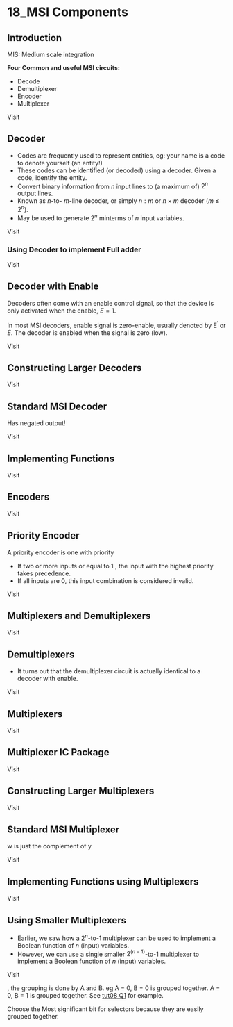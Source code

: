# 18_MSI Components

## Introduction

MIS: Medium scale integration

**Four Common and useful MSI circuits:**

- Decode
- Demultiplexer
- Encoder
- Multiplexer

Visit [](Lect18_MSI_Components_full.pdf#page=3)
## Decoder

- Codes are frequently used to represent entities, eg: your name is a code to denote yourself (an entity!)
- These codes can be identified (or decoded) using a decoder. Given a code, identify the entity.
- Convert binary information from $n$ input lines to (a maximum of) $2^n$ output lines.
- Known as $n$-to- $m$-line decoder, or simply $n: m$ or $n \times m$ decoder $\left(m \leq 2^n\right)$.
- May be used to generate $2^n$ minterms of $n$ input variables.

Visit [](Lect18_MSI_Components_full.pdf#page=7) 

### Using Decoder to implement Full adder

Visit [](Lect18_MSI_Components_full.pdf#page=13) 

## Decoder with Enable

Decoders often come with an enable control signal, so that the device is only activated when the enable, $E=1$.

In most MSI decoders, enable signal is zero-enable, usually denoted by $\mathrm{E}^{\prime}$ or $\bar{E}$. The decoder is enabled when the signal is zero (low).

Visit [](Lect18_MSI_Components_full.pdf#page=15) 

## Constructing Larger Decoders

Visit [](Lect18_MSI_Components_full.pdf#page=17) 

## Standard MSI Decoder

Has negated output!

Visit [](Lect18_MSI_Components_full.pdf#page=21) 

## Implementing Functions 

Visit [](Lect18_MSI_Components_full.pdf#page=23)

## Encoders

Visit [](Lect18_MSI_Components_full.pdf#page=26)

## Priority Encoder

A priority encoder is one with priority

- If two or more inputs or equal to 1 , the input with the highest priority takes precedence.
- If all inputs are 0, this input combination is considered invalid.

Visit [](Lect18_MSI_Components_full.pdf#page=32)

## Multiplexers and Demultiplexers

Visit [](Lect18_MSI_Components_full.pdf#page=34)

## Demultiplexers

- It turns out that the demultiplexer circuit is actually identical to a decoder with enable.

Visit [](Lect18_MSI_Components_full.pdf#page=35)
## Multiplexers

Visit [](Lect18_MSI_Components_full.pdf#page=37)

## Multiplexer IC Package

Visit [](Lect18_MSI_Components_full.pdf#page=37)

## Constructing Larger Multiplexers

Visit [](Lect18_MSI_Components_full.pdf#page=42)

## Standard MSI Multiplexer

w is just the complement of y

Visit [](Lect18_MSI_Components_full.pdf#page=46)

## Implementing Functions using Multiplexers

Visit [](Lect18_MSI_Components_full.pdf#page=48)

## Using Smaller Multiplexers

- Earlier, we saw how a $2^n$-to-1 multiplexer can be used to implement a Boolean function of $n$ (input) variables.
- However, we can use a single smaller $2^{(n-1)}$-to-1 multiplexer to implement a Boolean function of $n$ (input) variables.

Visit [](Lect18_MSI_Components_full.pdf#page=51)

[](Lect18_MSI_Components_full.pdf#page=54%7CHere), the grouping is done by A and B. eg A = 0, B = 0 is grouped together. A = 0, B = 1 is grouped together. See [tut08 Q1](CS2100_tut08qns.pdf%5C) for example. 

Choose the Most significant bit for selectors because they are easily grouped together.